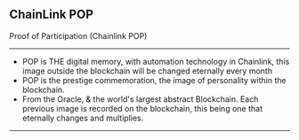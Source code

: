 ## ChainLink POP

Proof of Participation (Chainlink POP)

---------------------------------------------------------------------

* POP is THE digital memory, with automation technology in Chainlink, this image outside the blockchain will be changed eternally every month
* POP is the prestige commemoration, the image of personality within the blockchain.
* From the Oracle, & the world's largest abstract Blockchain. Each previous image is recorded on the blockchain, this being one that eternally changes and multiplies.

---------------------------------------------------------------------

